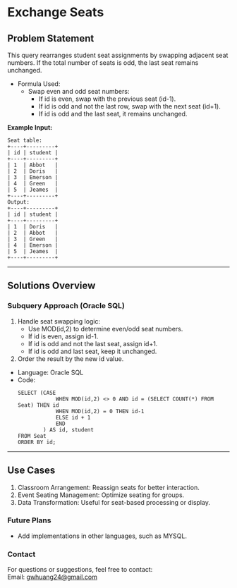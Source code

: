# **Exchange Seats**

## **Problem Statement**
This query rearranges student seat assignments by swapping adjacent seat numbers. If the total number of seats is odd, the last seat remains unchanged.

- Formula Used:
  - Swap even and odd seat numbers:
    - If id is even, swap with the previous seat (id-1).
	- If id is odd and not the last row, swap with the next seat (id+1).
	- If id is odd and the last seat, it remains unchanged.   
	
**Example Input:**
  ```
  Seat table:
  +----+---------+
  | id | student |
  +----+---------+
  | 1  | Abbot   |
  | 2  | Doris   |
  | 3  | Emerson |
  | 4  | Green   |
  | 5  | Jeames  |
  +----+---------+
  Output: 
  +----+---------+
  | id | student |
  +----+---------+
  | 1  | Doris   |
  | 2  | Abbot   |
  | 3  | Green   |
  | 4  | Emerson |
  | 5  | Jeames  |
  +----+---------+
  ```
---

## **Solutions Overview**
### **Subquery Approach (Oracle SQL)**
1. Handle seat swapping logic:
   - Use MOD(id,2) to determine even/odd seat numbers.
   - If id is even, assign id-1.
   - If id is odd and not the last seat, assign id+1.
   - If id is odd and last seat, keep it unchanged.
2. Order the result by the new id value.

- Language: Oracle SQL
- Code:
  ```
  SELECT (CASE 
              WHEN MOD(id,2) <> 0 AND id = (SELECT COUNT(*) FROM Seat) THEN id
              WHEN MOD(id,2) = 0 THEN id-1
              ELSE id + 1
              END
          ) AS id, student
  FROM Seat
  ORDER BY id;
  ```
  
---

## **Use Cases**
1. Classroom Arrangement: Reassign seats for better interaction.
2. Event Seating Management: Optimize seating for groups.
3. Data Transformation: Useful for seat-based processing or display. 

### **Future Plans**
- Add implementations in other languages, such as MYSQL.
  
### **Contact**
For questions or suggestions, feel free to contact:  
Email: gwhuang24@gmail.com
